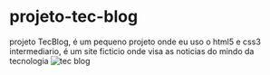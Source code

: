 # projeto-tec-blog
projeto TecBlog, é um pequeno projeto onde eu uso o html5 e css3 intermediario, é um site ficticio onde visa as noticias do mindo da tecnologia
![tec blog](https://user-images.githubusercontent.com/85197556/161079255-14a5c047-d6e8-4a80-82b2-430e90de1b91.png)
